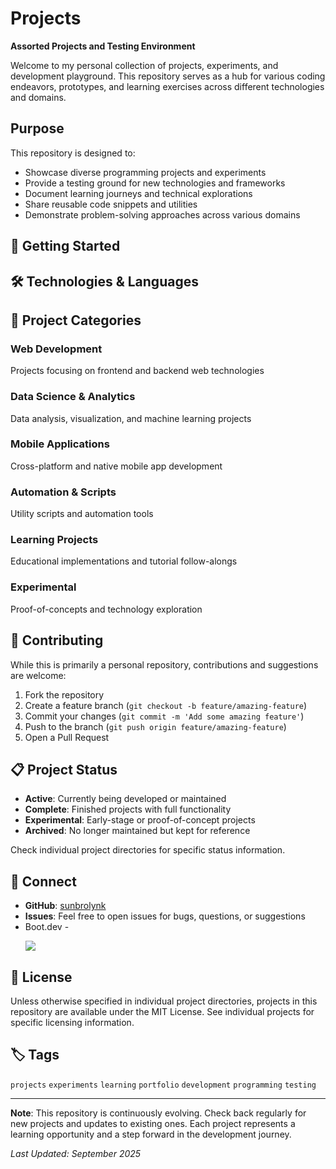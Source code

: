 # Projects

**Assorted Projects and Testing Environment**

Welcome to my personal collection of projects, experiments, and development playground. This repository serves as a hub for various coding endeavors, prototypes, and learning exercises across different technologies and domains.

## Purpose

This repository is designed to:
- Showcase diverse programming projects and experiments
- Provide a testing ground for new technologies and frameworks
- Document learning journeys and technical explorations
- Share reusable code snippets and utilities
- Demonstrate problem-solving approaches across various domains


## 🚀 Getting Started

## 🛠 Technologies & Languages

## 📂 Project Categories

### Web Development
Projects focusing on frontend and backend web technologies

### Data Science & Analytics
Data analysis, visualization, and machine learning projects

### Mobile Applications
Cross-platform and native mobile app development

### Automation & Scripts
Utility scripts and automation tools

### Learning Projects
Educational implementations and tutorial follow-alongs

### Experimental
Proof-of-concepts and technology exploration

## 🤝 Contributing

While this is primarily a personal repository, contributions and suggestions are welcome:

1. Fork the repository
2. Create a feature branch (`git checkout -b feature/amazing-feature`)
3. Commit your changes (`git commit -m 'Add some amazing feature'`)
4. Push to the branch (`git push origin feature/amazing-feature`)
5. Open a Pull Request

## 📋 Project Status

- **Active**: Currently being developed or maintained
- **Complete**: Finished projects with full functionality
- **Experimental**: Early-stage or proof-of-concept projects
- **Archived**: No longer maintained but kept for reference

Check individual project directories for specific status information.

## 🔗 Connect

- **GitHub**: [sunbrolynk](https://github.com/sunbrolynk)
- **Issues**: Feel free to open issues for bugs, questions, or suggestions
- Boot.dev - <p align="left">
  <img src="https://api.boot.dev/v1/users/public/77b90cd3-6450-4d96-bc2c-dceedb8e8d4b/thumbnail" >
</p>

## 📄 License

Unless otherwise specified in individual project directories, projects in this repository are available under the MIT License. See individual projects for specific licensing information.

## 🏷 Tags

`projects` `experiments` `learning` `portfolio` `development` `programming` `testing`

---

**Note**: This repository is continuously evolving. Check back regularly for new projects and updates to existing ones. Each project represents a learning opportunity and a step forward in the development journey.

*Last Updated: September 2025*
